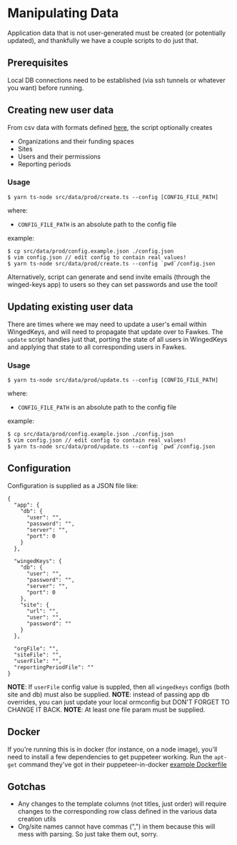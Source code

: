 # Manipulating Data
Application data that is not user-generated must be created (or potentially updated), and thankfully we have a couple scripts to do just that.

## Prerequisites
Local DB connections need to be established (via ssh tunnels or whatever you want) before running.

## Creating new user data
From csv data with formats defined [here](https://docs.google.com/spreadsheets/d/1H7Q5sPkcGqgdZdqzJpH2f-PluQgEfLZ6Dxy4xmIQTZ4/edit#gid=664790308), the script optionally creates
- Organizations and their funding spaces
- Sites
- Users and their permissions
- Reporting periods

### Usage
```
$ yarn ts-node src/data/prod/create.ts --config [CONFIG_FILE_PATH]
```
where:
- `CONFIG_FILE_PATH` is an absolute path to the config file

example:
```
$ cp src/data/prod/config.example.json ./config.json
$ vim config.json // edit config to contain real values!
$ yarn ts-node src/data/prod/create.ts --config `pwd`/config.json
```

Alternatively, script can generate and send invite emails (through the winged-keys app) to users so they can set passwords and use the tool!

## Updating existing user data
There are times where we may need to update a user's email within WingedKeys, and will need to propagate that update over to Fawkes.  The `update` script handles just that, porting the state of all users in WingedKeys and applying that state to all corresponding users in Fawkes.

### Usage
```
$ yarn ts-node src/data/prod/update.ts --config [CONFIG_FILE_PATH]
```
where:
- `CONFIG_FILE_PATH` is an absolute path to the config file

example:
```
$ cp src/data/prod/config.example.json ./config.json
$ vim config.json // edit config to contain real values!
$ yarn ts-node src/data/prod/update.ts --config `pwd`/config.json
```

## Configuration
Configuration is supplied as a JSON file like:
```
{
  "app": {
    "db": {
      "user": "",
      "password": "",
      "server": "",
      "port": 0
    }
  },

  "wingedKeys": {
    "db": {
      "user": "",
      "password": "",
      "server": "",
      "port": 0
    },
    "site": {
      "url": "",
      "user": "",
      "password": ""
    }
  },

  "orgFile": "",
  "siteFile": "",
  "userFile": "",
  "reportingPeriodFile": ""
}
```
**NOTE**: If `userFile` config value is suppled, then all `wingedkeys` configs (both site and db) must also be supplied.
**NOTE**: instead of passing app db overrides, you can just update your local ormconfig but DON'T FORGET TO CHANGE IT BACK.
**NOTE**: At least one file param must be supplied.

## Docker
If you're running this is in docker (for instance, on a node image), you'll need to install a few dependencies to get puppeteer working.
Run the `apt-get` command they've got in their puppeteer-in-docker [example Dockerfile](https://github.com/puppeteer/puppeteer/blob/main/docs/troubleshooting.md#running-puppeteer-in-docker)

## Gotchas
- Any changes to the template columns (not titles, just order) will require changes to the corresponding row class defined in the various data creation utils
- Org/site names cannot have commas (",") in them because this will mess with parsing. So just take them out, sorry.
